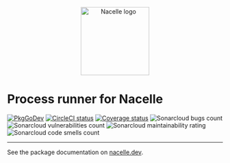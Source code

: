 <div align="center"><img width="160" src="https://raw.githubusercontent.com/go-nacelle/nacelle/master/images/nacelle.png" alt="Nacelle logo"></div>

# Process runner for Nacelle

[![PkgGoDev](https://pkg.go.dev/badge/badge/github.com/go-nacelle/process.svg)](https://pkg.go.dev/github.com/go-nacelle/process) [![CircleCI status](https://circleci.com/gh/go-nacelle/process.svg?style=svg)](https://circleci.com/gh/go-nacelle/process) [![Coverage status](https://coveralls.io/repos/github/go-nacelle/process/badge.svg?branch=master)](https://coveralls.io/github/go-nacelle/process?branch=master) ![Sonarcloud bugs count](https://sonarcloud.io/api/project_badges/measure?project=go-nacelle_process&metric=bugs) ![Sonarcloud vulnerabilities count](https://sonarcloud.io/api/project_badges/measure?project=go-nacelle_process&metric=vulnerabilities) ![Sonarcloud maintainability rating](https://sonarcloud.io/api/project_badges/measure?project=go-nacelle_process&metric=sqale_rating) ![Sonarcloud code smells count](https://sonarcloud.io/api/project_badges/measure?project=go-nacelle_process&metric=code_smells)

---

See the package documentation on [nacelle.dev](https://nacelle.dev/docs/topics/process).
